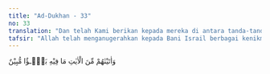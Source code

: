 ```yaml
---
title: "Ad-Dukhan - 33"
no: 33
translation: "Dan telah Kami berikan kepada mereka di antara tanda-tanda (kebesaran Kami) sesuatu yang di dalamnya terdapat nikmat yang nyata."
tafsir: "Allah telah menganugerahkan kepada Bani Israil berbagai kenikmatan yang menunjukkan kemuliaan mereka di sisi Allah yang bisa menjadi pelajaran bagi orang yang memperhatikannya. Allah menyelamatkan mereka dari musuh mereka, menaungi mereka dengan awan di atas mereka, menurunkan kepada mereka manna dan salwa dan kenikmatan-kenikmatan lainnya.\n\nAl-Hasan dan Qatadah mengatakan, yang dimaksud dengan kata-kata: \"Al-Bala'ul Mubin\" ialah nikmat yang nyata seperti firman Allah:\n\nDan untuk memberi kemenangan kepada orang-orang mukmin, dengan kemenangan yang baik. (al-Anfal/8: 17)\n\nDan firman-Nya:\n\nKami akan menguji kamu dengan keburukan dan kebaikan sebagai cobaan. (al-Anbiya'/21: 35)"
---
```


وَاٰتَيْنٰهُمْ مِّنَ الْاٰيٰتِ مَا فِيْهِ بَلٰۤـؤٌا مُّبِيْنٌ 
